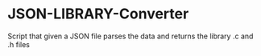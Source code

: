 # JSON-LIBRARY-Converter
Script that given a JSON file parses the data and returns the library .c and .h files
